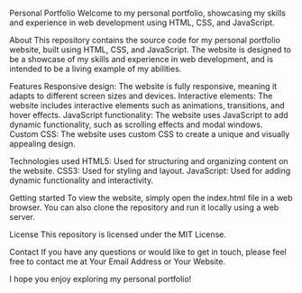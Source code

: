 Personal Portfolio
Welcome to my personal portfolio, showcasing my skills and experience in web development using HTML, CSS, and JavaScript.

About
This repository contains the source code for my personal portfolio website, built using HTML, CSS, and JavaScript. The website is designed to be a showcase of my skills and experience in web development, and is intended to be a living example of my abilities.

Features
Responsive design: The website is fully responsive, meaning it adapts to different screen sizes and devices.
Interactive elements: The website includes interactive elements such as animations, transitions, and hover effects.
JavaScript functionality: The website uses JavaScript to add dynamic functionality, such as scrolling effects and modal windows.
Custom CSS: The website uses custom CSS to create a unique and visually appealing design.

Technologies used
HTML5: Used for structuring and organizing content on the website.
CSS3: Used for styling and layout.
JavaScript: Used for adding dynamic functionality and interactivity.

Getting started
To view the website, simply open the index.html file in a web browser. You can also clone the repository and run it locally using a web server.

License
This repository is licensed under the MIT License.

Contact
If you have any questions or would like to get in touch, please feel free to contact me at Your Email Address or Your Website.

I hope you enjoy exploring my personal portfolio!
